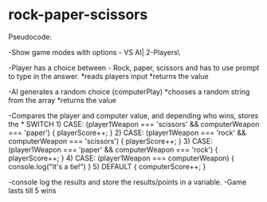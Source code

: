 # rock-paper-scissors

Pseudocode:

-Show game modes with options - VS AI| 2-Players\

-Player has a choice between - Rock, paper, scissors and has to use prompt to type in the answer.
    *reads players input
    *returns the value

-AI generates a random choice (computerPlay)
   *chooses a random string from the array 
   *returns the value

-Compares the player and computer value, and depending who wins, stores the 
    *
    SWITCH
      1) CASE: (player1Weapon === 'scissors' && computerWeapon === 'paper') {
        playerScore++;
      }
      2) CASE: (player1Weapon === 'rock' && computerWeapon === 'scissors') {
        playerScore++;
      }
      3) CASE: (player1Weapon === 'paper' && computerWeapon === 'rock') {
        playerScore++;
      }
      4) CASE: (player1Weapon === computerWeapon) {
        console.log("It's a tie!")
      }
      5) DEFAULT {
        computerScore++;
      }

-console log the results and store the results/points in a variable.
-Game lasts till 5 wins










